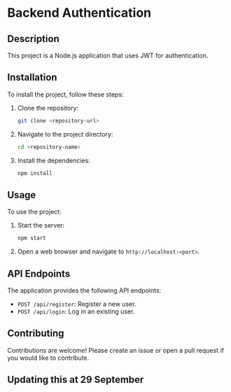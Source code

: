 # Backend Authentication

## Description
This project is a Node.js application that uses JWT for authentication.

## Installation
To install the project, follow these steps:

1. Clone the repository:
    ```bash
    git clone <repository-url>
    ```
2. Navigate to the project directory:
    ```bash
    cd <repository-name>
    ```
3. Install the dependencies:
    ```bash
    npm install
    ```
## Usage
To use the project:

1. Start the server:
    ```bash
    npm start
    ```
2. Open a web browser and navigate to `http://localhost:<port>`.

## API Endpoints
The application provides the following API endpoints:

- `POST /api/register`: Register a new user.
- `POST /api/login`: Log in an existing user.

## Contributing
Contributions are welcome! Please create an issue or open a pull request if you would like to contribute.
## Updating this at 29 September

